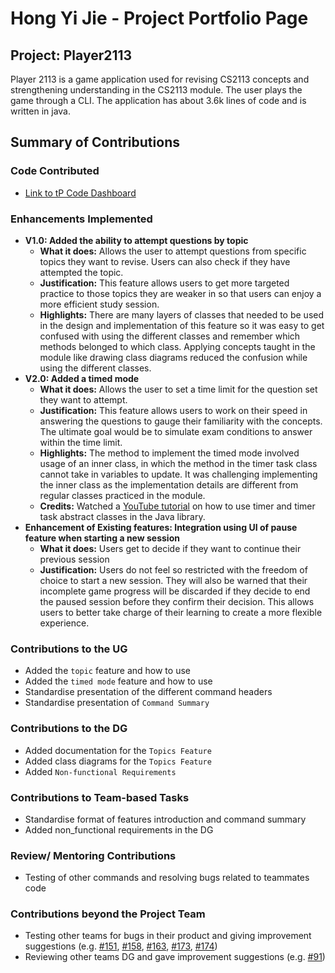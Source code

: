 # Hong Yi Jie - Project Portfolio Page

## Project: Player2113

Player 2113 is a game application used for revising CS2113 concepts and strengthening understanding in the CS2113 module.
The user plays the game through a CLI. The application has about 3.6k lines of code and is written in java.

## Summary of Contributions
### Code Contributed
- [Link to tP Code Dashboard](https://nus-cs2113-ay2324s2.github.io/tp-dashboard/?search=hongyijie06&breakdown=true&sort=groupTitle%20dsc&sortWithin=title&since=2024-02-23&timeframe=commit&mergegroup=&groupSelect=groupByRepos&checkedFileTypes=docs~functional-code~test-code~other&tabOpen=false)
### Enhancements Implemented
- **V1.0: Added the ability to attempt questions by topic**
    - **What it does:** Allows the user to attempt questions from specific topics they want to revise. 
      Users can also check if they have attempted the topic.
    - **Justification:** This feature allows users to get more targeted practice to those topics they are weaker in
      so that users can enjoy a more efficient study session.
    -  **Highlights:** There are many layers of classes that needed to be used in the design and implementation of this feature so it was easy to get confused with using the different classes and remember which methods belonged to which class.
       Applying concepts taught in the module like drawing class diagrams reduced the confusion while using the different classes.
- **V2.0: Added a timed mode**
    - **What it does:** Allows the user to set a time limit for the question set they want to attempt.
    - **Justification:** This feature allows users to work on their speed in answering the questions to gauge their familiarity with the concepts.
      The ultimate goal would be to simulate exam conditions to answer within the time limit. 
    - **Highlights:** The method to implement the timed mode involved usage of an inner class, in which the method in the timer task class cannot take in variables to update.
      It was challenging implementing the inner class as the implementation details are different from regular classes practiced in the module.
    - **Credits:** Watched a [YouTube tutorial](https://youtu.be/QEF62Fm81h4?si=GPR9-J0K1zdsS588) on how to use timer and timer task abstract classes in the Java library. 
- **Enhancement of Existing features: Integration using UI of pause feature when starting a new session**
    - **What it does:** Users get to decide if they want to continue their previous session
    - **Justification:** Users do not feel so restricted with the freedom of choice to start a new session.
      They will also be warned that their incomplete game progress will be discarded if they decide to end the paused session before they confirm their decision.
      This allows users to better take charge of their learning to create a more flexible experience.
### Contributions to the UG
- Added the `topic` feature and how to use
- Added the `timed mode` feature and how to use
- Standardise presentation of the different command headers
- Standardise presentation of `Command Summary`
### Contributions to the DG
- Added documentation for the `Topics Feature` 
- Added class diagrams for the `Topics Feature`
- Added `Non-functional Requirements`
### Contributions to Team-based Tasks
- Standardise format of features introduction and command summary
- Added non_functional requirements in the DG
### Review/ Mentoring Contributions
- Testing of other commands and resolving bugs related to teammates code
### Contributions beyond the Project Team
- Testing other teams for bugs in their product and giving improvement suggestions (e.g. [#151](https://github.com/AY2324S2-CS2113-T13-4/tp/issues/151), [#158](https://github.com/AY2324S2-CS2113-T13-4/tp/issues/158), [#163](https://github.com/AY2324S2-CS2113-T13-4/tp/issues/163), [#173](https://github.com/AY2324S2-CS2113-T13-4/tp/issues/173), [#174](https://github.com/AY2324S2-CS2113-T13-4/tp/issues/174))
- Reviewing other teams DG and gave improvement suggestions (e.g. [#91](https://github.com/AY2324S2-CS2113-W14-1/tp/pull/91/files))